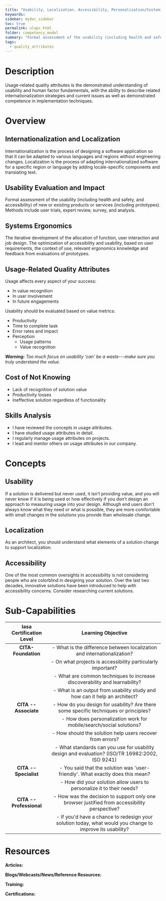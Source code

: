 ```yaml
---
title: "Usability, Localization, Accessibility, Personalization/Customizability"
keywords: 
sidebar: mydoc_sidebar
toc: true
permalink: ulapc.html
folder: competency_model
summary: "Formal assessment of the usability (including health and safety, and accessibility)."
tags:
  - quality_attributes
---
```


# Description

Usage-related quality attributes is the demonstrated understanding of usability and human factor fundamentals, with the ability to describe related internationalization strategies and current issues as well as demonstrated competence in implementation techniques.

# Overview

##  Internationalization and Localization

Internationalization is the process of designing a software application so that it can be adapted to various languages and regions without engineering changes. Localization is the process of adapting internationalized software for a specific region or language by adding locale-specific components and translating text.

##  Usability Evaluation and Impact

Formal assessment of the usability (including health and safety, and accessibility) of new or existing products or services (including prototypes). Methods include user trials, expert review, survey, and analysis.

##  Systems Ergonomics

The iterative development of the allocation of function, user interaction and job design. The optimization of accessibility and usability, based on user requirements, the context of use, relevant ergonomics knowledge and feedback from evaluations of prototypes.

##  Usage-Related Quality Attributes

Usage affects every aspect of your success:

-   In value recognition
-   In user involvement
-   In future engagements

Usability should be evaluated based on value metrics:

-   Productivity
-   Time to complete task
-   Error rates and impact
-   Perception
    -   Usage patterns
    -   Value recognition

***Warning:** Too much focus on usability 'can' be a waste---make sure you truly understand the value.*

##  Cost of Not Knowing

-   Lack of recognition of solution value
-   Productivity losses
-   Ineffective solution regardless of functionality

##  Skills Analysis

-   I have reviewed the concepts in usage attributes.
-   I have studied usage attributes in detail.
-   I regularly manage usage attributes on projects.
-   I lead and mentor others on usage attributes in our company.

# Concepts

##  Usability

If a solution is delivered but never used, it isn't providing value, and you will never know if it is being used or how effectively if you don't design an approach to measuring usage into your design. Although end users don't always know what they need or what is possible, they are more comfortable with small changes in the solutions you provide than wholesale change.

## Localization

As an architect, you should understand what elements of a solution change to support localization.

## Accessibility

One of the most common oversights in accessibility is not considering people who are colorblind in designing your solution. Over the last two decades, innovative solutions have been introduced to help with accessibility concerns. Consider researching current solutions.

# Sub-Capabilities

| **Iasa Certification Level** | **Learning Objective** |
| :-: | :-: |
| **CITA- Foundation** | -   What is the difference between localization and internationalization?
| | -   On what projects is accessibility particularly important?
| | -   What are common techniques to increase discoverability and learnability?
| | -   What is an output from usability study and how can it help an architect? 
| **CITA -- Associate** | -   How do you design for usability? Are there some specific techniques or principles?
| | -   How does personalization work for mobile/search/social solutions?
| | -   How should the solution help users recover from errors?
| | -   What standards can you use for usability design and evaluation? (ISO/TR 16982:2002, ISO 9241)
| **CITA -- Specialist** | -   You said that the solution was 'user-friendly'. What exactly does this mean?
| | -   How did your solution allow users to personalize it to their needs?
| **CITA -- Professional** | -   How was the decision to support only one browser justified from accessibility perspective?
| | -   If you'd have a chance to redesign your solution today, what would you change to improve its usability?

# Resources 

**Articles:**

**Blogs/Webcasts/News/Reference Resources:**

**Training:**

**Certifications:**

